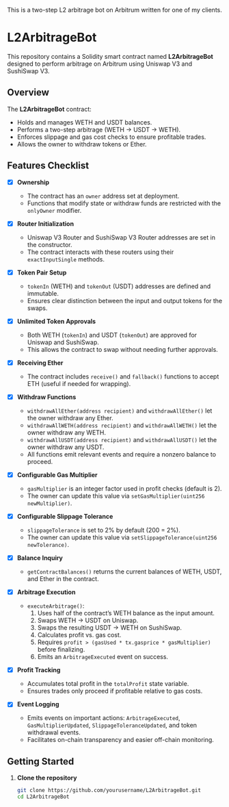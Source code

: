 This is a two-step L2 arbitrage bot on Arbitrum written for one of my clients.

# L2ArbitrageBot

This repository contains a Solidity smart contract named **L2ArbitrageBot** designed to perform arbitrage on Arbitrum using Uniswap V3 and SushiSwap V3.

## Overview

The **L2ArbitrageBot** contract:
- Holds and manages WETH and USDT balances.
- Performs a two-step arbitrage (WETH → USDT → WETH).
- Enforces slippage and gas cost checks to ensure profitable trades.
- Allows the owner to withdraw tokens or Ether.

## Features Checklist

- [x] **Ownership**  
  - The contract has an `owner` address set at deployment.  
  - Functions that modify state or withdraw funds are restricted with the `onlyOwner` modifier.

- [x] **Router Initialization**  
  - Uniswap V3 Router and SushiSwap V3 Router addresses are set in the constructor.  
  - The contract interacts with these routers using their `exactInputSingle` methods.

- [x] **Token Pair Setup**  
  - `tokenIn` (WETH) and `tokenOut` (USDT) addresses are defined and immutable.  
  - Ensures clear distinction between the input and output tokens for the swaps.

- [x] **Unlimited Token Approvals**  
  - Both WETH (`tokenIn`) and USDT (`tokenOut`) are approved for Uniswap and SushiSwap.  
  - This allows the contract to swap without needing further approvals.

- [x] **Receiving Ether**  
  - The contract includes `receive()` and `fallback()` functions to accept ETH (useful if needed for wrapping).

- [x] **Withdraw Functions**  
  - `withdrawAllEther(address recipient)` and `withdrawAllEther()` let the owner withdraw any Ether.  
  - `withdrawAllWETH(address recipient)` and `withdrawAllWETH()` let the owner withdraw any WETH.  
  - `withdrawAllUSDT(address recipient)` and `withdrawAllUSDT()` let the owner withdraw any USDT.  
  - All functions emit relevant events and require a nonzero balance to proceed.

- [x] **Configurable Gas Multiplier**  
  - `gasMultiplier` is an integer factor used in profit checks (default is 2).  
  - The owner can update this value via `setGasMultiplier(uint256 newMultiplier)`.

- [x] **Configurable Slippage Tolerance**  
  - `slippageTolerance` is set to 2% by default (200 = 2%).  
  - The owner can update this value via `setSlippageTolerance(uint256 newTolerance)`.

- [x] **Balance Inquiry**  
  - `getContractBalances()` returns the current balances of WETH, USDT, and Ether in the contract.

- [x] **Arbitrage Execution**  
  - `executeArbitrage()`:
    1. Uses half of the contract’s WETH balance as the input amount.  
    2. Swaps WETH → USDT on Uniswap.  
    3. Swaps the resulting USDT → WETH on SushiSwap.  
    4. Calculates profit vs. gas cost.  
    5. Requires `profit > (gasUsed * tx.gasprice * gasMultiplier)` before finalizing.  
    6. Emits an `ArbitrageExecuted` event on success.  

- [x] **Profit Tracking**  
  - Accumulates total profit in the `totalProfit` state variable.  
  - Ensures trades only proceed if profitable relative to gas costs.

- [x] **Event Logging**  
  - Emits events on important actions: `ArbitrageExecuted`, `GasMultiplierUpdated`, `SlippageToleranceUpdated`, and token withdrawal events.  
  - Facilitates on-chain transparency and easier off-chain monitoring.

## Getting Started

1. **Clone the repository**  
   ```bash
   git clone https://github.com/yourusername/L2ArbitrageBot.git
   cd L2ArbitrageBot

